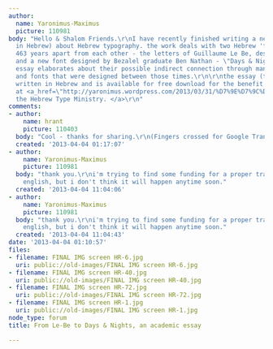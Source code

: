 ```yaml
---
author:
  name: Yaronimus-Maximus
  picture: 110981
body: "Hello & Shalom Friends.\r\nI have recently finished writing a new essay (written
  in Hebrew) about Hebrew typography. the work deals with two Hebrew 'fonts' designed
  463 years apart from each other - the letters of Guillaume Le Be, designed in 1550,
  and a new font designed by Bezalel graduate Ben Nathan - \"Days & Nights\".  the
  essay elaborates about their possible indirect connection through many hebrew letters
  and fonts that were designed between those times.\r\n\r\nthe essay (two files) is
  written in Hebrew and is available for free download for the benefit of everyone
  at <a_href=\"http://yaronimus.wordpress.com/2013/03/31/%D7%9E%D7%9C%D7%94%D6%BE%D7%91%D6%BC%D7%94-%D7%95%D7%A2%D7%93-%D7%99%D7%9E%D7%99%D7%9D-%D7%95%D7%9C%D7%99%D7%9C%D7%95%D7%AA-%D7%A2%D7%91%D7%95%D7%93%D7%94-%D7%A1%D7%9E%D7%99%D7%A0%D7%A8/\">
  the Hebrew Type Ministry. </a>\r\n"
comments:
- author:
    name: hrant
    picture: 110403
  body: "Cool - thanks for sharing.\r\n(Fingers crossed for Google Translate... :-)\r\n\r\nhhp\r\n"
  created: '2013-04-04 01:17:07'
- author:
    name: Yaronimus-Maximus
    picture: 110981
  body: "thank you.\r\ni'm trying to find some funding for a proper translation to
    english, but i don't think it will happen anytime soon."
  created: '2013-04-04 11:04:06'
- author:
    name: Yaronimus-Maximus
    picture: 110981
  body: "thank you.\r\ni'm trying to find some funding for a proper translation to
    english, but i don't think it will happen anytime soon."
  created: '2013-04-04 11:04:43'
date: '2013-04-04 01:10:57'
files:
- filename: FINAL IMG screen HR-6.jpg
  uri: public://old-images/FINAL IMG screen HR-6.jpg
- filename: FINAL IMG screen HR-40.jpg
  uri: public://old-images/FINAL IMG screen HR-40.jpg
- filename: FINAL IMG screen HR-72.jpg
  uri: public://old-images/FINAL IMG screen HR-72.jpg
- filename: FINAL IMG screen HR-1.jpg
  uri: public://old-images/FINAL IMG screen HR-1.jpg
node_type: forum
title: From Le-Be to Days & Nights, an academic essay

---
```

